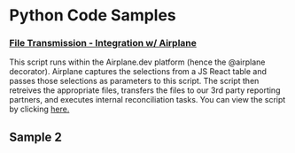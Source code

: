 # Python Code Samples

### [File Transmission - Integration w/ Airplane](https://github.com/uscgregory/python/blob/main/code_sample_1.py)
This script runs within the Airplane.dev platform (hence the @airplane decorator). Airplane captures the selections from a JS React table and passes those selections as parameters to this script.  The script then retreives the appropriate files, transfers the files to our 3rd party reporting partners, and executes internal reconciliation tasks.  You can view the script by clicking [here.](https://github.com/uscgregory/python/blob/main/code_sample_1.py)

## Sample 2

